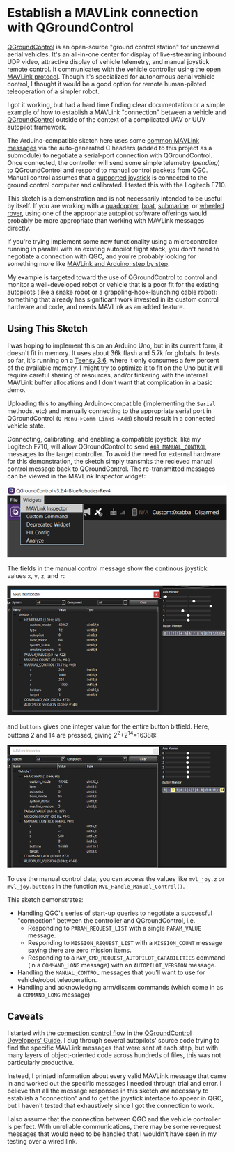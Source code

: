 # Establish a MAVLink connection with QGroundControl 

[QGroundControl](http://qgroundcontrol.com/) is an open-source
"ground control station" for uncrewed aerial vehicles. It's an all-in-one center for display of live-streaming inbound UDP video, attractive display of vehicle telemetry, and manual joystick remote control. It communicates with the vehicle controller using the [open MAVLink protocol](https://mavlink.io/). Though it's specialized for autonomous aerial vehicle control, I thought it would be a good option for remote human-piloted teleoperation of a simpler robot. 

I got it working, but had a hard time finding clear documentation or a simple example of how to establish a MAVLink "connection" between a vehicle and [QGroundControl](http://qgroundcontrol.com/) outside of the context of a complicated UAV or UUV autopilot framework. 

The Arduino-compatible sketch here uses some [common MAVLink messages](https://mavlink.io/en/messages/common.html) via the auto-generated C headers (added to this project as a submodule) to negotiate a serial-port connection with QGroundControl. Once connected, the controller will send some simple telemetry (*pending*) to QGroundControl and respond to manual control packets from QGC. Manual control assumes that a [supported joystick](https://docs.qgroundcontrol.com/en/SetupView/Joystick.html#supported-joysticks) is connected to the ground control computer and calibrated. I tested this with the Logitech F710.

This sketch is a demonstration and is not necessarily intended to be useful by itself. If you are working with a [quadcopter](http://px4.io/), [boat](https://discuss.ardupilot.org/t/rover-3-0-0-release/8267), [submarine](https://github.com/bluerobotics/ardusub/), or [wheeled rover](https://discuss.ardupilot.org/t/rover-3-0-0-release/8267), using one of the appropriate autopilot software offerings would probably be more appropriate than working with MAVLink messages directly.

If you're trying implement some new functionality using a microcontroller running in parallel with an existing autopilot flight stack, you don't need to negotiate a connection with QGC, and you're probably looking for something more like [MAVLink and Arduino: step by step](https://discuss.ardupilot.org/t/mavlink-and-arduino-step-by-step/25566/22).

My example is targeted toward the use of QGroundControl to control and monitor a well-developed robot or vehicle that is a poor fit for the existing autopilots (like a snake robot or a grappling-hook-launching cable robot): something that already has significant work invested in its custom control hardware and code, and needs MAVLink as an added feature.

## Using This Sketch

I was hoping to implement this on an Arduino Uno, but in its current form, it doesn't fit in memory. It uses about 36k flash and 5.7k for globals. In tests so far, it's running on a [Teensy 3.6](https://www.pjrc.com/store/teensy36.html), where it only consumes a few percent of the available memory. I might try to optimize it to fit on the Uno but it will require careful sharing of resources, and/or tinkering with the internal MAVLink buffer allocations and I don't want that complication in a basic demo. 

Uploading this to anything Arduino-compatible (implementing the `Serial` methods, etc) and manually connecting to the appropriate serial port in QGroundControl (`Q Menu->Comm Links->Add`) should result in a connected vehicle state.

Connecting, calibrating, and enabling a compatible joystick, like my Logitech F710, will allow QGroundControl to send [`#69 MANUAL_CONTROL`](https://mavlink.io/en/messages/common.html#MANUAL_CONTROL) messages to the target controller. To avoid the need for external hardware for this demonstration, the sketch simply transmits the recieved manual control message back to QGroundControl. The re-transmitted messages can be viewed in the MAVLink Inspector widget:

![](README_images/mavinspect.png)

The fields in the manual control message show the continous joystick values `x`, `y`, `z`, and `r`:

![](README_images/mav_axis_monitor.png)

and `buttons` gives one integer value for the entire button bitfield. Here, buttons 2 and 14 are pressed, giving 2<sup>2</sup>+2<sup>14</sup>=16388:

![](README_images/mav_button_monitor.png)

To use the manual control data, you can access the values like `mvl_joy.z` or `mvl_joy.buttons` in the function `MVL_Handle_Manual_Control()`. 

This sketch demonstrates:
 * Handling QGC's series of start-up queries to negotiate a successful "connection" between the controller and QGroundControl, i.e.
   * Responding to `PARAM_REQUEST_LIST` with a single `PARAM_VALUE` message.
   * Responding to `MISSION_REQUEST_LIST` with a `MISSION_COUNT` message saying there are zero mission items.
   * Responding to a `MAV_CMD_REQUEST_AUTOPILOT_CAPABILITIES` command (in a `COMMAND_LONG` message) with an `AUTOPILOT_VERSION` message. 
 * Handling the `MANUAL_CONTROL` messages that you'll want to use for vehicle/robot teleoperation.
 * Handling and acknowledging arm/disarm commands (which come in as a `COMMAND_LONG` message)

## Caveats

I started with the [connection control flow](https://dev.qgroundcontrol.com/en/communication_flow.html) in the [QGroundControl Developers' Guide](https://dev.qgroundcontrol.com/en/). I dug through several autopilots' source code trying to find the specific MAVLink messages that were sent at each step, but with many layers of object-oriented code across hundreds of files, this was not particularly productive.

Instead, I printed information about every valid MAVLink message that came in and worked out the specific messages I needed through trial and error. I believe that all the message responses in this sketch *are* necessary to establish a "connection" and to get the joystick interface to appear in QGC, but I haven't tested that exhaustively since I got the connection to work.

I also assume that the connection between QGC and the vehicle controller is perfect. With unreliable communications, there may be some re-request messages that would need to be handled that I wouldn't have seen in my testing over a wired link.
